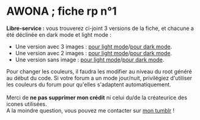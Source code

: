 # AWONA ; fiche rp n°1
<b>Libre-service :</b> vous trouverez ci-joint 3 versions de la fiche, et chacune a été déclinée en dark mode et light mode : 
<ul><li>Une version avec 3 images : <a href="https://github.com/Awonaa/awona-fiche-rp-1/blob/main/light_3-images.html">pour light mode</a>/<a href="https://github.com/Awonaa/awona-fiche-rp-1/blob/main/dark_3-images.html">pour dark mode</a>.</li>
<li>Une version avec 2 images : <a href="https://github.com/Awonaa/awona-fiche-rp-1/blob/main/light_2-images.html">pour light mode</a>/<a href="https://github.com/Awonaa/awona-fiche-rp-1/blob/main/dark_2-images.html">pour dark mode</a>.</li>
<li>Une version sans image : <a href="https://github.com/Awonaa/awona-fiche-rp-1/blob/main/light_sans-image.html">pour light mode</a>/<a href="https://github.com/Awonaa/awona-fiche-rp-1/blob/main/dark_sans-image.html">pour dark mode</a>.</li></ul>

Pour changer les couleurs, il faudra les modifier au niveau du root généré au début du code. Si votre forum a un mode jour/nuit, privilégiez d'utiliser les couleurs du forum pour qu'elles s'adaptent automatiquement. 
<br><br>Merci de <b>ne pas supprimer mon crédit</b> ni celui du/de la créateurice des icones utilisées. 
<br>A la moindre question, vous pouvez me contacter sur <a href="https://awonaa.tumblr.com/">mon tumblr</a> !
